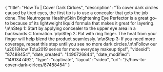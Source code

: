 {
    "title": "How To | Cover Dark Cirlces",
    "description": "To cover dark circles caused by tired eyes, the first tip is to use a concealer that gets the job done. The Neutrogena HealthySkin Brightening Eye Perfector is a great go-to because of its lightweight liquid formula that makes it great for layering. \n\nStep 1: Start by applying concealer to the upper eye area in a backwards C formation. \n\nStep 2: Pat with ring finger. The heat from your finger will help blend the product seamlessly. \n\nStep 3: If you need more coverage, repeat this step until you see no more dark circles.\n\nFollow our \u2018How To\u2019 series for more everyday makeup tips!",
    "videoid": "87488454",
    "date_created": "1490726844",
    "date_modified": "1491347492",
    "type": "captivate",
    "layout": "video",
    "url": "\/v\/how-to-cover-dark-cirlces\/87488454"
}